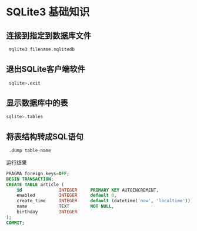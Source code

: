 # SQLite3 基础知识

## 连接到指定到数据库文件
```sh
 sqlite3 filename.sqlitedb 
```

## 退出SQLite客户端软件
```sh
 sqlite>.exit 
```

## 显示数据库中的表
```sh
sqlite>.tables 
```

## 将表结构转成SQL语句

```sh
 .dump table-name 
```

运行结果
```sql
PRAGMA foreign_keys=OFF;
BEGIN TRANSACTION;
CREATE TABLE article (
    id              INTEGER     PRIMARY KEY AUTOINCREMENT,              -- 账户id
    enabled         INTEGER     default 0,                              -- 默认禁用
    create_time     INTEGER     default (datetime('now', 'localtime')), -- 创建日期
    name            TEXT        NOT NULL,                               -- 昵称
    birthday        INTEGER                                             -- 生日
);
COMMIT;
```